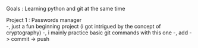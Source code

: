 Goals : Learning python and git at the same time 

Project 1 : Passwords manager 			
-, just a fun beginning project (i got intrigued by the concept of cryptography)
-, i mainly practice basic git commands with this one 
-, add -> commit -> push
